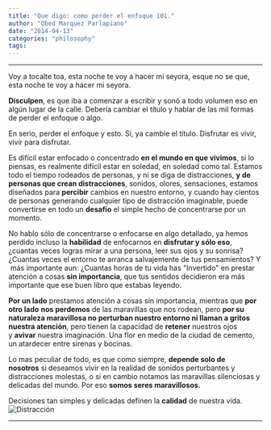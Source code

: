 ```yaml
---
title: "Que digo: como perder el enfoque 101."
author: "Obed Marquez Parlapiano"
date: "2014-04-13"
categories: "philosophy"
tags:
---
```


* * *

Voy a tocalte toa, esta noche te voy a hacer mi seyora, esque no se que, esta noche te voy a hacer mi seyora.

**Disculpen**, es que iba a comenzar a escribir y sonó a todo volumen eso en algún lugar de la calle. Debería cambiar el título y hablar de las mil formas de perder el enfoque o algo.

En serio, perder el enfoque y esto. Sí, ya cambie el título. Disfrutar es vivir, vivir para disfrutar.

Es difícil estar enfocado o concentrado **en el mundo en que vivimos**, si lo piensas, es realmente difícil estar en soledad, en soledad como tal. Estamos todo el tiempo rodeados de personas, y ni se diga de distracciones, **y de personas que crean distracciones**, sonidos, olores, sensaciones, estamos diseñados para **percibir** cambios en nuestro entorno, y cuando hay cientos de personas generando cualquier tipo de distracción imaginable, puede convertirse en todo un **desafío** el simple hecho de concentrarse por un momento.

No hablo sólo de concentrarse o enfocarse en algo detallado, ya hemos perdido incluso la **habilidad** de enfocarnos en **disfrutar y sólo eso**, ¿cuantas veces logras mirar a una persona, leer sus ojos y su sonrisa? ¿Cuantas veces el entorno te arranca salvajemente de tus pensamientos? Y  más importante aun: ¿Cuantas horas de tu vida has "Invertido" en prestar atención a cosas **sin importancia**, que tus sentidos decidieron era más importante que ese buen libro que estabas leyendo.

**Por un lado** prestamos atención a cosas sin importancia, mientras que **por otro lado** **nos perdemos** de las maravillas que nos rodean, pero **por su naturaleza maravillosa no perturban nuestro entorno ni llaman a gritos nuestra atención**, pero tienen la capacidad de **retener** nuestros ojos y **avivar** nuestra imaginación. Una flor en medio de la ciudad de cemento, un atardecer entre sirenas y bocinas.

Lo mas peculiar de todo, es que como siempre, **depende solo de nosotros** si deseamos vivir en la realidad de sonidos perturbantes y distracciones molestas, o si en cambio notamos las maravillas silenciosas y delicadas del mundo. Por eso **somos seres maravillosos.**

Decisiones tan simples y delicadas definen la **calidad** de nuestra vida. ![Distracción](https://obedparla.com/wp-content/uploads/2014/04/adhd-distracted-man.jpg?w=483)

* * *
